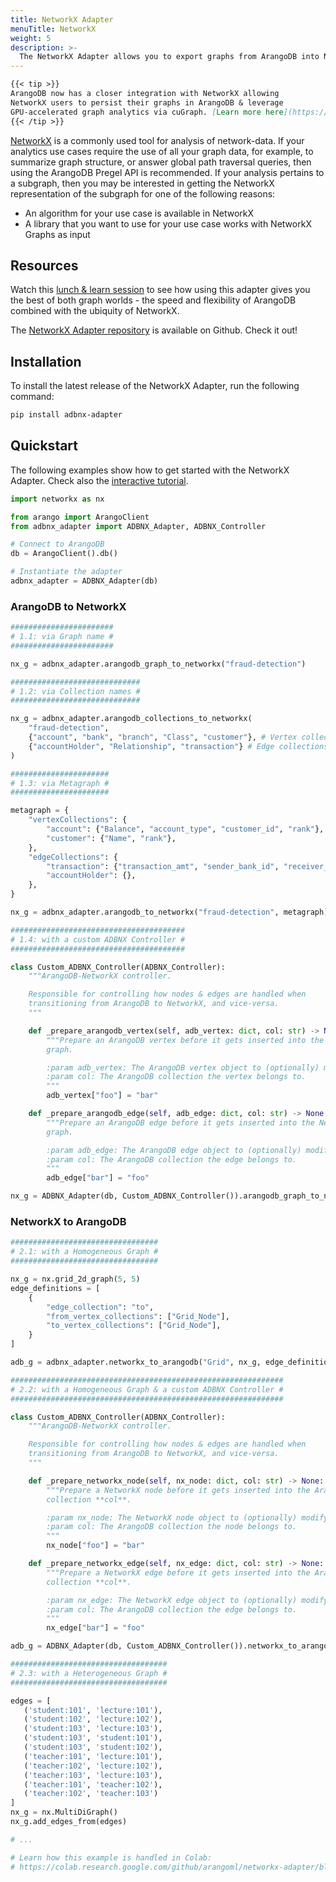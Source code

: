 ```yaml
---
title: NetworkX Adapter
menuTitle: NetworkX
weight: 5
description: >-
  The NetworkX Adapter allows you to export graphs from ArangoDB into NetworkX for graph analysis with Python and vice-versa
---
```


```markdown
{{< tip >}}
ArangoDB now has a closer integration with NetworkX allowing
NetworkX users to persist their graphs in ArangoDB & leverage
GPU-accelerated graph analytics via cuGraph. [Learn more here](https://arangodb.com/introducing-the-arangodb-networkx-persistence-layer/).
{{< /tip >}}
```

[NetworkX](https://networkx.org/) is a commonly used tool for
analysis of network-data. If your 
analytics use cases require the use of all your graph data, for example,
to summarize graph structure, or answer global path traversal queries,
then using the ArangoDB Pregel API is recommended. If your analysis pertains
to a subgraph, then you may be interested in getting the NetworkX
representation of the subgraph for one of the following reasons:

- An algorithm for your use case is available in NetworkX
- A library that you want to use for your use case works with NetworkX Graphs as input

## Resources

Watch this
[lunch & learn session](https://www.arangodb.com/resources/lunch-sessions/graph-beyond-lunch-break-2-9-introducing-the-arangodb-networkx-adapter/)
to see how using this adapter gives you the best of both
graph worlds - the speed and flexibility of ArangoDB combined with the
ubiquity of NetworkX.

The [NetworkX Adapter repository](https://github.com/arangoml/networkx-adapter)
is available on Github. Check it out!

## Installation

To install the latest release of the NetworkX Adapter,
run the following command:

```bash
pip install adbnx-adapter
```

## Quickstart

The following examples show how to get started with the NetworkX Adapter.
Check also the 
[interactive tutorial](https://colab.research.google.com/github/arangoml/networkx-adapter/blob/master/examples/ArangoDB_NetworkX_Adapter.ipynb).

```py
import networkx as nx

from arango import ArangoClient
from adbnx_adapter import ADBNX_Adapter, ADBNX_Controller

# Connect to ArangoDB
db = ArangoClient().db()

# Instantiate the adapter
adbnx_adapter = ADBNX_Adapter(db)
```

### ArangoDB to NetworkX
```py
#######################
# 1.1: via Graph name #
#######################

nx_g = adbnx_adapter.arangodb_graph_to_networkx("fraud-detection")

#############################
# 1.2: via Collection names #
#############################

nx_g = adbnx_adapter.arangodb_collections_to_networkx(
    "fraud-detection", 
    {"account", "bank", "branch", "Class", "customer"}, # Vertex collections
    {"accountHolder", "Relationship", "transaction"} # Edge collections
)

######################
# 1.3: via Metagraph #
######################

metagraph = {
    "vertexCollections": {
        "account": {"Balance", "account_type", "customer_id", "rank"},
        "customer": {"Name", "rank"},
    },
    "edgeCollections": {
        "transaction": {"transaction_amt", "sender_bank_id", "receiver_bank_id"},
        "accountHolder": {},
    },
}

nx_g = adbnx_adapter.arangodb_to_networkx("fraud-detection", metagraph)

#######################################
# 1.4: with a custom ADBNX Controller #
#######################################

class Custom_ADBNX_Controller(ADBNX_Controller):
    """ArangoDB-NetworkX controller.

    Responsible for controlling how nodes & edges are handled when
    transitioning from ArangoDB to NetworkX, and vice-versa.
    """

    def _prepare_arangodb_vertex(self, adb_vertex: dict, col: str) -> None:
        """Prepare an ArangoDB vertex before it gets inserted into the NetworkX
        graph.

        :param adb_vertex: The ArangoDB vertex object to (optionally) modify.
        :param col: The ArangoDB collection the vertex belongs to.
        """
        adb_vertex["foo"] = "bar"

    def _prepare_arangodb_edge(self, adb_edge: dict, col: str) -> None:
        """Prepare an ArangoDB edge before it gets inserted into the NetworkX
        graph.

        :param adb_edge: The ArangoDB edge object to (optionally) modify.
        :param col: The ArangoDB collection the edge belongs to.
        """
        adb_edge["bar"] = "foo"

nx_g = ADBNX_Adapter(db, Custom_ADBNX_Controller()).arangodb_graph_to_networkx("fraud-detection")
```

### NetworkX to ArangoDB
```py
#################################
# 2.1: with a Homogeneous Graph #
#################################

nx_g = nx.grid_2d_graph(5, 5)
edge_definitions = [
    {
        "edge_collection": "to",
        "from_vertex_collections": ["Grid_Node"],
        "to_vertex_collections": ["Grid_Node"],
    }
]

adb_g = adbnx_adapter.networkx_to_arangodb("Grid", nx_g, edge_definitions)

#############################################################
# 2.2: with a Homogeneous Graph & a custom ADBNX Controller #
#############################################################

class Custom_ADBNX_Controller(ADBNX_Controller):
    """ArangoDB-NetworkX controller.

    Responsible for controlling how nodes & edges are handled when
    transitioning from ArangoDB to NetworkX, and vice-versa.
    """

    def _prepare_networkx_node(self, nx_node: dict, col: str) -> None:
        """Prepare a NetworkX node before it gets inserted into the ArangoDB
        collection **col**.

        :param nx_node: The NetworkX node object to (optionally) modify.
        :param col: The ArangoDB collection the node belongs to.
        """
        nx_node["foo"] = "bar"

    def _prepare_networkx_edge(self, nx_edge: dict, col: str) -> None:
        """Prepare a NetworkX edge before it gets inserted into the ArangoDB
        collection **col**.

        :param nx_edge: The NetworkX edge object to (optionally) modify.
        :param col: The ArangoDB collection the edge belongs to.
        """
        nx_edge["bar"] = "foo"

adb_g = ADBNX_Adapter(db, Custom_ADBNX_Controller()).networkx_to_arangodb("Grid", nx_g, edge_definitions)

###################################
# 2.3: with a Heterogeneous Graph #
###################################

edges = [
   ('student:101', 'lecture:101'), 
   ('student:102', 'lecture:102'), 
   ('student:103', 'lecture:103'), 
   ('student:103', 'student:101'), 
   ('student:103', 'student:102'),
   ('teacher:101', 'lecture:101'),
   ('teacher:102', 'lecture:102'),
   ('teacher:103', 'lecture:103'),
   ('teacher:101', 'teacher:102'),
   ('teacher:102', 'teacher:103')
]
nx_g = nx.MultiDiGraph()
nx_g.add_edges_from(edges)

# ...

# Learn how this example is handled in Colab:
# https://colab.research.google.com/github/arangoml/networkx-adapter/blob/master/examples/ArangoDB_NetworkX_Adapter.ipynb#scrollTo=OuU0J7p1E9OM
```
